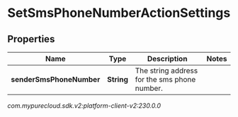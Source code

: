 # SetSmsPhoneNumberActionSettings


## Properties

| Name | Type | Description | Notes |
| ------------ | ------------- | ------------- | ------------- |
| **senderSmsPhoneNumber** | **String** | The string address for the sms phone number. |  |




_com.mypurecloud.sdk.v2:platform-client-v2:230.0.0_
